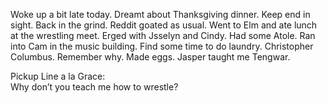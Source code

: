 Woke up a bit late today. Dreamt about Thanksgiving dinner. Keep end in sight. Back in the grind. Reddit goated as usual. Went to Elm and ate lunch at the wrestling meet. Erged with Jsselyn and Cindy. Had some Atole. Ran into Cam in the music building. Find some time to do laundry. Christopher Columbus.  Remember why. Made eggs. Jasper taught me Tengwar.

Pickup Line a la Grace:  
Why don’t you teach me how to wrestle?
